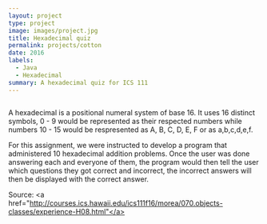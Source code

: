 ```yaml
---
layout: project
type: project
image: images/project.jpg
title: Hexadecimal quiz 
permalink: projects/cotton
date: 2016
labels:
  - Java
  - Hexadecimal
summary: A hexadecimal quiz for ICS 111
---
```


<img class>

A hexadecimal is a positional numeral system of base 16. It uses 16 distinct symbols, 0 - 9 would be represented as their respected numbers while numbers 10 - 15 would be respresented as A, B, C, D, E, F or as a,b,c,d,e,f. 


For this assignment, we were instructed to develop a program that administered 10 hexadecimal addition problems. Once the user was done answering each and everyone of them, the program would then tell the user which questions they got correct and incorrect, the incorrect answers will then be displayed with the correct answer. 




Source: <a href="http://courses.ics.hawaii.edu/ics111f16/morea/070.objects-classes/experience-H08.html"</a>

